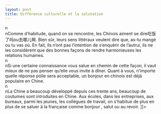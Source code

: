 ```yaml
---
layout: post
title: Différence culturelle et la salutation
---
```


<p>n<br />nComme d’habitude, quand on se rencontre, les Chinois aiment se dire吃饭了吗ou去哪儿啊. Bien sûr, leurs sens littéraux veulent dire que, as-tu mangé ou tu vas où. En fait, ils n’ont pas l’intention de s’enquérir de l’autrui, ils ne les considèrent que des bonnes façons de rendre harmonieuses les relations humaines. <br />n<br />nSi une certaine connaissance vous salue en chemin de cette façon, il vaut mieux de ne pas penser qu’elle vous invite à dîner. Quant à vous, n’importe quelle réponse polie sera acceptable, un bonjour en chinois est déjà populaire en Chine.<br />n<br />nLa Chine a beaucoup développé depuis ces trente ans, beaucoup de coutumes sont introduites en Chine. Aux écoles, dans les entreprises, aux bureaux, parmi les jeunes, les collègues de travail, on s’habitue de plus en plus de se saluer à la française comme bonjour , salut ou au revoir. ]]&gt;
</p>
